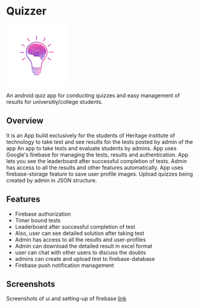 # Quizzer

![Project Image](app/src/main/res/mipmap-hdpi/ic_launcher_foreground.png)

An android quiz app for conducting quizzes and easy management of results for universitiy/college students.

## Overview
It is an App build exclusively for the students of Heritage institute of technology to take test and see results for the tests posted by admin of the app
An app to take tests and evaluate students by admins. 
App uses Google's firebase for managing the tests, results and authentication. 
App lets you see the leaderboard after successful completion of tests. 
Admin has access to all the results and other features automatically. 
App uses firebase-storage feature to save user profile images. 
Upload quizzes being created by admin in JSON structure.

## Features

- Firebase authorization
- Timer bound tests
- Leaderboard after successful completion of test
- Also, user can see detailed solution after taking test
- Admin has access to all the results and user-profiles 
- Admin can download the detailed result in excel format
- user can chat with other users to discuss the doubts
- admins can create and upload test to firebase-database
- Firebase push notification management

## Screenshots

Screenshots of ui and setting-up of firebase [link](Screenshots)



